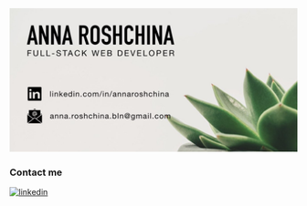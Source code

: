 ![anna](./github-opening.001.jpeg)

### **Contact me**

[<img src='https://img.shields.io/badge/linkedin-%230077B5.svg?&style=for-the-badge&logo=linkedin&logoColor=white' alt='linkedin'>](https://www.linkedin.com/in/annaroshchina/)
</br>
